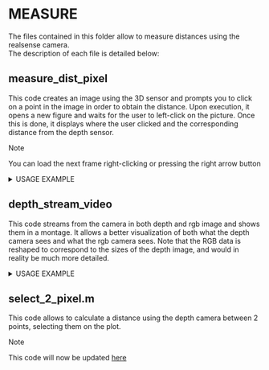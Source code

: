 # MEASURE
The files contained in this folder allow to measure distances using the realsense camera.  
The description of each file is detailed below: 

## measure_dist_pixel
This code creates an image using the 3D sensor and prompts you to click on a point in the image in order to obtain the distance. 
Upon execution, it opens a new figure and waits for the user to left-click on the picture. Once this is done, it displays where the user clicked and the corresponding distance from the depth sensor. 

> [!NOTE]
> You can load the next frame right-clicking or pressing the right arrow button

<details>

<summary>USAGE EXAMPLE</summary>

Upon executing the code: 
<div align="center">
    <img height="60%" width="60%" alt="Image from matlab" src="https://github.com/user-attachments/assets/3fcadc4c-8a2e-46fc-8716-af14347cae51">
</div>
As it can be seen in the previous picture, the camera detects the changes of depth depending on the point chosen. 
The following configuration was used:
<div align="center">
    <img height="60%" width="60%" alt="Realsense config" src="https://github.com/user-attachments/assets/3904bb0d-abcd-4c37-89de-63cabaed67cb">
</div>

Example using a roud bin:
<div align="center">
    <img height="60%" width="60%" alt="Image from matlab" src="https://github.com/user-attachments/assets/6c6a70fa-ba17-4485-bc42-f3648d3f1ab7">
</div>
The camera shows correctly the distance changing due to the round nature of the object.


</details>

## depth_stream_video
This code streams from the camera in both depth and rgb image and shows them in a montage. 
It allows a better visualization of both what the depth camera sees and what the rgb camera sees.
Note that the RGB data is reshaped to correspond to the sizes of the depth image, and would in reality be much more detailed.

<details>

<summary>USAGE EXAMPLE</summary>

Upon executing the code: 
<div align="center">
    <img height="60%" width="60%" alt="Image from matlab" src="https://github.com/user-attachments/assets/13007c43-b9ab-47bf-830e-bacdeffab289">
</div>
As it can be seen in the previous picture, the data from the RGB and depth sensor is shown in a montage. 
This is particularly useful to observe the difference of vision between the depth and rgb sensor. 

</details>


## select_2_pixel.m
This code allows to calculate a distance using the depth camera between 2 points, selecting them on the plot.

> [!NOTE]
> This code will now be updated [here](/../main/jan/select_2_pixels.m)
